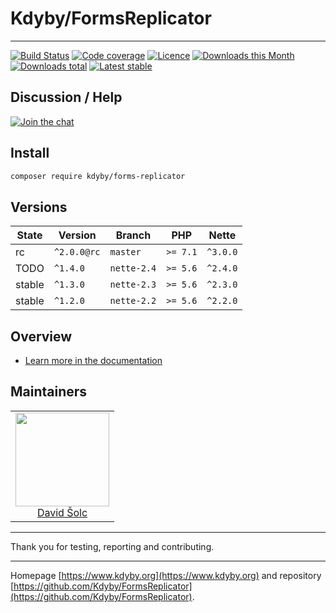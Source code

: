 # Kdyby/FormsReplicator

-----

[![Build Status](https://img.shields.io/travis/Kdyby/FormsReplicator.svg?style=flat-square)](https://travis-ci.org/Kdyby/FormsReplicator)
[![Code coverage](https://img.shields.io/coveralls/Kdyby/FormsReplicator.svg?style=flat-square)](https://coveralls.io/github/Kdyby/FormsReplicator)
[![Licence](https://img.shields.io/packagist/l/kdyby/forms-replicator.svg?style=flat-square)](https://packagist.org/packages/kdyby/forms-replicator)
[![Downloads this Month](https://img.shields.io/packagist/dm/kdyby/forms-replicator.svg?style=flat-square)](https://packagist.org/packages/kdyby/forms-replicator)
[![Downloads total](https://img.shields.io/packagist/dt/kdyby/forms-replicator.svg?style=flat-square)](https://packagist.org/packages/kdyby/forms-replicator)
[![Latest stable](https://img.shields.io/packagist/v/kdyby/forms-replicator.svg?style=flat-square)](https://packagist.org/packages/kdyby/forms-replicator)

## Discussion / Help

[![Join the chat](https://img.shields.io/gitter/room/Kdyby/Help.svg?style=flat-square)](https://gitter.im/Kdyby/Help)

## Install

```sh
composer require kdyby/forms-replicator
```

## Versions

| State       | Version      | Branch      | PHP      | Nette    |
|-------------|--------------|-------------|----------|----------|
| rc          | `^2.0.0@rc`  | `master`    | `>= 7.1` | `^3.0.0` |
| TODO        | `^1.4.0`     | `nette-2.4` | `>= 5.6` | `^2.4.0` |
| stable      | `^1.3.0`     | `nette-2.3` | `>= 5.6` | `^2.3.0` |
| stable      | `^1.2.0`     | `nette-2.2` | `>= 5.6` | `^2.2.0` |

## Overview

- [Learn more in the documentation](https://github.com/Kdyby/FormsReplicator/blob/master/docs/en/index.md)

## Maintainers

<table>
  <tbody>
    <tr>
      <td align="center">
        <a href="https://github.com/solcik">
            <img width="150" height="150" src="https://avatars2.githubusercontent.com/u/1543737?s=460&v=4">
        </a>
        </br>
        <a href="https://github.com/solcik">David Šolc</a>
      </td>
    </tr>
  </tbody>
</table>

-----

Thank you for testing, reporting and contributing.

-----

Homepage [https://www.kdyby.org](https://www.kdyby.org) and repository [https://github.com/Kdyby/FormsReplicator](https://github.com/Kdyby/FormsReplicator).
